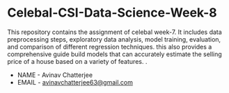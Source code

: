 # Celebal-CSI-Data-Science-Week-8
This repository contains the assignment of celebal week-7. It includes data preprocessing steps, exploratory data analysis, model training, evaluation, and comparison of different regression techniques. this also provides a comprehensive guide  build models that can accurately estimate the selling price of a house based on a variety of features.  . 
- NAME - Avinav Chatterjee
- EMAIL - avinavchatterjee63@gmail.com
